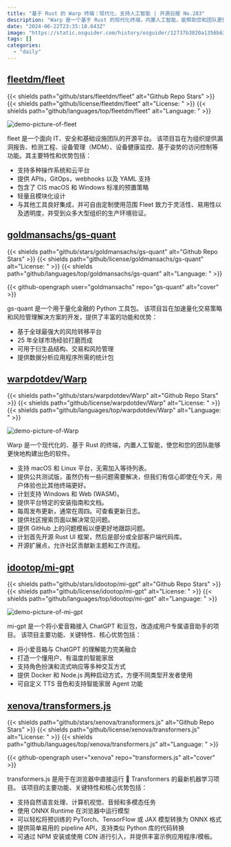 ```yaml
---
title: "基于 Rust 的 Warp 终端：现代化、支持人工智能 | 开源日报 No.283"
description: "Warp 是一个基于 Rust 的现代化终端，内置人工智能，能帮助您和团队更快地构建优秀的软件。支持 macOS 和 Linux 平台，无需等待列表，提供公共测试版，用户体验优于其他终端。未来计划支持 Windows 和 Web (WASM)，提供平台特定的安装指南和文档，每周发布更新，有社区搜索页面和 GitHub 问题模板。计划首先开源 Rust UI 框架，然后是部分或全部客户端代码库，开源扩展点，允许社区贡献新主题和工作流程。"
date: "2024-06-22T23:35:18.643Z"
image: "https://static.osguider.com/history/osguider/12737b3820a1356b63648a8f450499c1.png"
tags: []
categories:
  - "daily"
---
```


## [fleetdm/fleet](https://github.com/fleetdm/fleet)

{{< shields path="github/stars/fleetdm/fleet" alt="Github Repo Stars" >}} {{< shields path="github/license/fleetdm/fleet" alt="License: " >}} {{< shields path="github/languages/top/fleetdm/fleet" alt="Language: " >}}

![demo-picture-of-fleet](https://static.osguider.com/subject/github/fleetdm/fleet/744d6a8cfb54ae7d09dc01f8d5987675.png)

fleet 是一个面向 IT、安全和基础设施团队的开源平台。
该项目旨在为组织提供漏洞报告、检测工程、设备管理（MDM）、设备健康监控、基于姿势的访问控制等功能。其主要特性和优势包括：

- 支持多种操作系统和云平台
- 提供 APIs，GitOps，webhooks 以及 YAML 支持
- 包含了 CIS macOS 和 Windows 标准的预置策略
- 轻量且模块化设计
- 与其他工具良好集成，并可自由定制使用范围
Fleet 致力于灵活性、易用性以及透明度，并受到众多大型组织的生产环境验证。
  
## [goldmansachs/gs-quant](https://github.com/goldmansachs/gs-quant)

{{< shields path="github/stars/goldmansachs/gs-quant" alt="Github Repo Stars" >}} {{< shields path="github/license/goldmansachs/gs-quant" alt="License: " >}} {{< shields path="github/languages/top/goldmansachs/gs-quant" alt="Language: " >}}

{{< github-opengraph user="goldmansachs" repo="gs-quant" alt="cover" >}}

gs-quant 是一个用于量化金融的 Python 工具包。
该项目旨在加速量化交易策略和风险管理解决方案的开发，提供了丰富的功能和优势：

- 基于全球最强大的风险转移平台
- 25 年全球市场经验打磨而成
- 可用于衍生品结构、交易和风险管理
- 提供数据分析应用程序所需的统计包
  
## [warpdotdev/Warp](https://github.com/warpdotdev/Warp)

{{< shields path="github/stars/warpdotdev/Warp" alt="Github Repo Stars" >}} {{< shields path="github/license/warpdotdev/Warp" alt="License: " >}} {{< shields path="github/languages/top/warpdotdev/Warp" alt="Language: " >}}

![demo-picture-of-Warp](https://static.osguider.com/subject/github/warpdotdev/Warp/fb8f5916f0b610e360b702f4f76fa7b6.png)

Warp 是一个现代化的、基于 Rust 的终端，内置人工智能，使您和您的团队能够更快地构建出色的软件。

- 支持 macOS 和 Linux 平台，无需加入等待列表。
- 提供公共测试版，虽然仍有一些问题需要解决，但我们有信心即使在今天，用户体验也比其他终端更好。
- 计划支持 Windows 和 Web (WASM)。
- 提供平台特定的安装指南和文档。
- 每周发布更新，通常在周四。可查看更新日志。
- 提供社区搜索页面以解决常见问题。
- 提供 GitHub 上的问题模板以便更好地跟踪问题。
- 计划首先开源 Rust UI 框架，然后是部分或全部客户端代码库。
- 开源扩展点，允许社区贡献新主题和工作流程。
  
## [idootop/mi-gpt](https://github.com/idootop/mi-gpt)

{{< shields path="github/stars/idootop/mi-gpt" alt="Github Repo Stars" >}} {{< shields path="github/license/idootop/mi-gpt" alt="License: " >}} {{< shields path="github/languages/top/idootop/mi-gpt" alt="Language: " >}}

![demo-picture-of-mi-gpt](https://static.osguider.com/subject/github/idootop/mi-gpt/3697cccbc8924d1b969ae37ce9b16a10.png)

mi-gpt 是一个将小爱音箱接入 ChatGPT 和豆包，改造成用户专属语音助手的项目。
该项目主要功能、关键特性、核心优势包括：

- 将小爱音箱与 ChatGPT 的理解能力完美融合
- 打造一个懂用户、有温度的智能家居
- 支持角色扮演和流式响应等多种交互方式
- 提供 Docker 和 Node.js 两种启动方式，方便不同类型开发者使用
- 可自定义 TTS 音色和支持智能家居 Agent 功能
  
## [xenova/transformers.js](https://github.com/xenova/transformers.js)

{{< shields path="github/stars/xenova/transformers.js" alt="Github Repo Stars" >}} {{< shields path="github/license/xenova/transformers.js" alt="License: " >}} {{< shields path="github/languages/top/xenova/transformers.js" alt="Language: " >}}

{{< github-opengraph user="xenova" repo="transformers.js" alt="cover" >}}

transformers.js 是用于在浏览器中直接运行 🤗 Transformers 的最新机器学习项目。
该项目的主要功能、关键特性和核心优势包括：

- 支持自然语言处理、计算机视觉、音频和多模态任务
- 使用 ONNX Runtime 在浏览器中运行模型
- 可以轻松将预训练的 PyTorch、TensorFlow 或 JAX 模型转换为 ONNX 格式
- 提供简单易用的 pipeline API，支持类似 Python 库的代码转换
- 可通过 NPM 安装或使用 CDN 进行引入，并提供丰富示例应用程序/模板。
  
